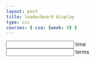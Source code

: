 ```yaml
---
layout: post
title: leaderboard display
type: ccc
courses: { csa: {week: 0} }
---
```


<html>

<div class="input-group">
    <input type="double" id="time"/>
    <label for="time" class="input-group__label">time</label>
</div>
<div class="input-group">
    <input type="int" id="terms"/>
    <label for="terms" class="input-group__label">terms</label>
</div>



<div id="sort-cards" class="scroll-container">
    <!-- Cards will be dynamically added here -->
</div>

<script>
const terms = document.getElementById('terms').value;

     function updateTime(sortName) {
        const time = document.getElementById('time').value;
        const sortData = {
        "time": time,
        "terms": ""
    };
    console.log("updating time for: " + sortName);
            const requestOptions = {
                method: 'POST',
                cache: 'no-cache',
                credentials: 'include',
                 headers: 
                 {
                "Content-Type": "application/json"
                },
                body: JSON.stringify(sortData)
            };
        
            // Use the fetch function with the modified request options
            fetch("http://localhost:8085/api/leaderboard/updatetime/" + sortName, requestOptions)
                .then(response => {
                    if (!response.ok) {
                        throw Error('Network response was not ok');
                    }
                    return response.json();
                })
                .then(data => {

                    console.log(data); // Log the fetched data to the console

                })
                .catch(error => {
                    console.error('Fetch error:', error);
                });
        }


function updateTerms(sortName) {
    const terms = document.getElementById('terms').value;
    const sortData = {
        "time": "",
        "terms": terms
    };
            console.log("updating terms for: " + sortName);
            const requestOptions = {
                method: 'POST',
                cache: 'no-cache',
                credentials: 'include',
                 headers: 
                 {
                "Content-Type": "application/json"
                },
                body: JSON.stringify(sortData)
            };
        
            // Use the fetch function with the modified request options
            fetch("http://localhost:8085/api/leaderboard/updateterms/" + sortName, requestOptions)
                .then(response => {
                    if (!response.ok) {
                        throw Error('Network response was not ok');
                    }
                    return response.json();
                })
                .then(data => {

                    console.log(data); // Log the fetched data to the console

                })
                .catch(error => {
                    console.error('Fetch error:', error);
                });
        }

</script>
<script>
    function display() {
        const apiUrl = 'http://localhost:8085/api/leaderboard/';
        fetch(apiUrl)
            .then(response => {
                if (!response.ok) {
                    throw Error('Network response was not ok');
                }
                return response.json();
            })
            .then(data => {
                console.log(data);
                displayLeaderboard(data); // Call the function to display leaderboard cards
            })
            .catch(error => console.error("Error fetching data:", error));
    }

    function displayLeaderboard(data) {
        const sortCardsContainer = document.getElementById("sort-cards");

        data.forEach(leaderboard => {
            // Create a new div card for each leaderboard entry
            const card = document.createElement("div");
            card.className = "card"; // Fixed the class name
            card.innerHTML = `
                <div class="details">
                    <div class="info">
                        <h3>${leaderboard.sortName}</h3>
                        <p><b>terms:</b> ${leaderboard.terms}</p>
                        <p><b>time:</b> ${leaderboard.time}</p>
                    </div>
                    <div class="actions">
                    <button onclick="updateTime('${leaderboard.sortName}')">change time</button>
                    <button onclick="updateTerms('${leaderboard.sortName}')">change terms</button>
                    </div>
                </div>
            `;
            sortCardsContainer.appendChild(card); // Fixed variable name
        });
    }

    document.addEventListener("DOMContentLoaded", function () {
        // Load initial leaderboard data
        display();
    });
</script>




</html>
